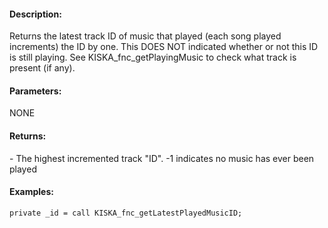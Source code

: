 #### Description:
Returns the latest track ID of music that played (each song played increments) the ID by one. This DOES NOT indicated whether or not this ID is still playing. See KISKA_fnc_getPlayingMusic to check what track is present (if any).

#### Parameters:
NONE

#### Returns:
<NUMBER> - The highest incremented track "ID". -1 indicates no music has ever been played

#### Examples:
```sqf
private _id = call KISKA_fnc_getLatestPlayedMusicID;
```

